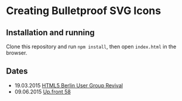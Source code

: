 Creating Bulletproof SVG Icons
==============================

## Installation and running

Clone this repository and run `npm install`, then open `index.html` in the browser.

## Dates

* 19.03.2015 [HTML5 Berlin User Group Revival](http://www.meetup.com/Berlin-HTML5-User-Group/events/220967740/)
* 09.06.2015 [Up.front 58](http://www.meetup.com/de/up-front-ug/events/222622590/)
